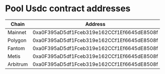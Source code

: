 # Pool Usdc contract addresses

Chain | Address
-|-
Mainnet | 0xa0F395aD5df1Fceb319e162CCf1Ef6645dE8508f
Polygon | 0xa0F395aD5df1Fceb319e162CCf1Ef6645dE8508f
Fantom | 0xa0F395aD5df1Fceb319e162CCf1Ef6645dE8508f
Metis | 0xa0F395aD5df1Fceb319e162CCf1Ef6645dE8508f
Arbitrum | 0xa0F395aD5df1Fceb319e162CCf1Ef6645dE8508f